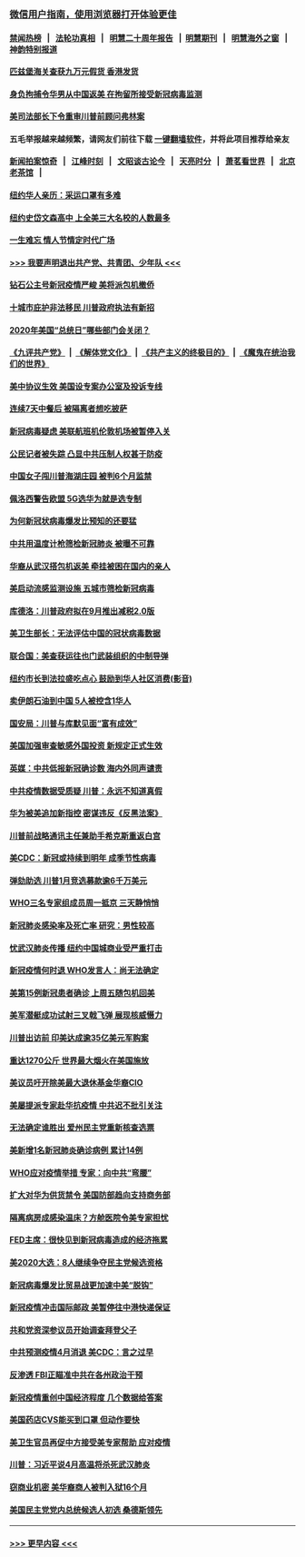 ### [微信用户指南，使用浏览器打开体验更佳](https://github.com/gfw-breaker/banned-news1/blob/master/indexes/wechat-guide.md?t=0)
#### [禁闻热榜](热点新闻.md?t=0)  &nbsp;&nbsp;|&nbsp;&nbsp; [法轮功真相](https://github.com/gfw-breaker/truth/blob/master/README.md?t=0) &nbsp;&nbsp;|&nbsp;&nbsp; [明慧二十周年报告](https://github.com/gfw-breaker/mh-reports/blob/master/README.md?t=0) &nbsp;&nbsp;|&nbsp;&nbsp;[明慧期刊](https://github.com/gfw-breaker/mh-qikan) &nbsp;&nbsp;|&nbsp;&nbsp; [明慧海外之窗](https://github.com/gfw-breaker/mh-news/blob/master/README.md?t=0) &nbsp;&nbsp;|&nbsp;&nbsp; [神韵特别报道](https://github.com/gfw-breaker/mh-news/blob/master/shenyun.md?t=0)
#### [匹兹堡海关查获九万元假货 香港发货](../pages/nsc412/n11870716.md?t=02152256) 
#### [身负拘捕令华男从中国返美  在拘留所接受新冠病毒监测](../pages/nsc412/n11870710.md?t=02152256) 
#### [美司法部长下令重审川普前顾问弗林案](../pages/nsc412/n11870258.md?t=02152256) 
#### 五毛举报越来越频繁，请网友们前往下载 [一键翻墙软件](https://github.com/gfw-breaker/ssr-accounts)，并将此项目推荐给亲友
#### [新闻拍案惊奇](https://github.com/gfw-breaker/banned-news1/blob/master/pages/link4.md) &nbsp;&nbsp;|&nbsp;&nbsp; [江峰时刻](https://github.com/gfw-breaker/banned-news1/blob/master/pages/link4.md) &nbsp;&nbsp;|&nbsp;&nbsp; [文昭谈古论今](https://github.com/gfw-breaker/banned-news1/blob/master/pages/link4.md) &nbsp;&nbsp;|&nbsp;&nbsp; [天亮时分](https://github.com/gfw-breaker/banned-news1/blob/master/pages/link4.md) &nbsp;&nbsp;|&nbsp;&nbsp; [萧茗看世界](https://github.com/gfw-breaker/banned-news1/blob/master/pages/link4.md) &nbsp;&nbsp;|&nbsp;&nbsp; [北京老茶馆](https://github.com/gfw-breaker/banned-news1/blob/master/pages/link4.md) &nbsp;&nbsp;|&nbsp;&nbsp; 
#### [纽约华人亲历：采运口罩有多难](../pages/nsc412/n11870531.md?t=02152256) 
#### [纽约史岱文森高中  上全美三大名校的人数最多](../pages/nsc412/n11870557.md?t=02152256) 
#### [一生难忘 情人节情定时代广场](../pages/nsc412/n11870536.md?t=02152256) 
#### [>>> 我要声明退出共产党、共青团、少年队 <<<](https://github.com/begood0513/goodnews/blob/master/quit/letter.md) 
#### [钻石公主号新冠疫情严峻 美将派包机撤侨](../pages/nsc412/n11870505.md?t=02152256) 
#### [十城市庇护非法移民 川普政府执法有新招](../pages/nsc412/n11870410.md?t=02152256) 
#### [2020年美国“总统日”哪些部门会关闭？](../pages/nsc412/n11870148.md?t=02152256) 
#### [《九评共产党》](https://github.com/begood0513/9ping.md/blob/master/README.md) &nbsp;|&nbsp; [《解体党文化》](../../../../jtdwh.md/blob/master/README.md)  &nbsp;|&nbsp; [《共产主义的终极目的》](../../../../gczydzjmd.md/blob/master/README.md) &nbsp;|&nbsp; [《魔鬼在统治我们的世界》](../../../../mgztzwmdsj.md/blob/master/README.md) 
#### [美中协议生效 美国设专案办公室及投诉专线](../pages/nsc412/n11870266.md?t=02152256) 
#### [连续7天中餐后 被隔离者想吃披萨](../pages/nsc412/n11870243.md?t=02152256) 
#### [新冠病毒疑虑 美联航班机伦敦机场被暂停入关](../pages/nsc412/n11870015.md?t=02152256) 
#### [公民记者被失踪 凸显中共压制人权甚于防疫](../pages/nsc412/n11870042.md?t=02152256) 
#### [中国女子闯川普海湖庄园 被判6个月监禁](../pages/nsc412/n11869919.md?t=02152256) 
#### [佩洛西警告欧盟 5G选华为就是选专制](../pages/nsc412/n11869898.md?t=02152256) 
#### [为何新冠状病毒爆发比预知的还要猛](../pages/nsc412/n11869828.md?t=02152256) 
#### [中共用温度计枪筛检新冠肺炎 被曝不可靠](../pages/nsc412/n11869707.md?t=02152256) 
#### [华裔从武汉搭包机返美 牵挂被困在国内的亲人](../pages/nsc412/n11869711.md?t=02152256) 
#### [美启动流感监测设施 五城市筛检新冠病毒](../pages/nsc412/n11869689.md?t=02152256) 
#### [库德洛：川普政府拟在9月推出减税2.0版](../pages/nsc412/n11869627.md?t=02152256) 
#### [美卫生部长：无法评估中国的冠状病毒数据](../pages/nsc412/n11869301.md?t=02152256) 
#### [联合国：美查获运往也门武装组织的中制导弹](../pages/nsc412/n11868677.md?t=02152256) 
#### [纽约市长到法拉盛吃点心  鼓励到华人社区消费(影音)](../pages/nsc412/n11868197.md?t=02152256) 
#### [卖伊朗石油到中国  5人被控含1华人](../pages/nsc412/n11867988.md?t=02152256) 
#### [国安局：川普与库默见面“富有成效”](../pages/nsc412/n11867976.md?t=02152256) 
#### [美国加强审查敏感外国投资 新规定正式生效](../pages/nsc412/n11868041.md?t=02152256) 
#### [英媒：中共低报新冠确诊数 海内外同声谴责](../pages/nsc412/n11867421.md?t=02152256) 
#### [中共疫情数据受质疑 川普：永远不知道真假](../pages/nsc412/n11867195.md?t=02152256) 
#### [华为被美追加新指控 密谋违反《反黑法案》](../pages/nsc412/n11867191.md?t=02152256) 
#### [川普前战略通讯主任兼助手希克斯重返白宫](../pages/nsc412/n11867104.md?t=02152256) 
#### [美CDC：新冠或持续到明年 成季节性病毒](../pages/nsc412/n11867279.md?t=02152256) 
#### [弹劾助选 川普1月竞选募款逾6千万美元](../pages/nsc412/n11866950.md?t=02152256) 
#### [WHO三名专家组成员周一抵京 三天静悄悄](../pages/nsc412/n11866947.md?t=02152256) 
#### [新冠肺炎感染率及死亡率 研究：男性较高](../pages/nsc412/n11866956.md?t=02152256) 
#### [忧武汉肺炎传播 纽约中国城商业受严重打击](../pages/nsc412/n11866902.md?t=02152256) 
#### [新冠疫情何时退 WHO发言人：尚无法确定](../pages/nsc412/n11866864.md?t=02152256) 
#### [美第15例新冠患者确诊 上周五随包机回美](../pages/nsc412/n11866852.md?t=02152256) 
#### [美军潜艇成功试射三叉戟飞弹 展现核威慑力](../pages/nsc412/n11866046.md?t=02152256) 
#### [川普出访前 印美达成逾35亿美元军购案](../pages/nsc412/n11865444.md?t=02152256) 
#### [重达1270公斤 世界最大烟火在美国施放](../pages/nsc412/n11865198.md?t=02152256) 
#### [美议员吁开除美最大退休基金华裔CIO](../pages/nsc412/n11865230.md?t=02152256) 
#### [美屡提派专家赴华抗疫情 中共迟不批引关注](../pages/nsc412/n11864719.md?t=02152256) 
#### [无法确定谁胜出 爱州民主党重新核查选票](../pages/nsc412/n11864830.md?t=02152256) 
#### [美新增1名新冠肺炎确诊病例 累计14例](../pages/nsc412/n11864893.md?t=02152256) 
#### [WHO应对疫情举措 专家：向中共“弯腰”](../pages/nsc412/n11864727.md?t=02152256) 
#### [扩大对华为供货禁令 美国防部趋向支持商务部](../pages/nsc412/n11864773.md?t=02152256) 
#### [隔离病房成感染温床？方舱医院令美专家担忧](../pages/nsc412/n11864575.md?t=02152256) 
#### [FED主席：很快见到新冠病毒造成的经济拖累](../pages/nsc412/n11864507.md?t=02152256) 
#### [美2020大选：8人继续争夺民主党候选资格](../pages/nsc412/n11864327.md?t=02152256) 
#### [新冠病毒爆发比贸易战更加速中美“脱钩”](../pages/nsc412/n11864470.md?t=02152256) 
#### [新冠疫情冲击国际邮政 美暂停往中港快递保证](../pages/nsc412/n11864207.md?t=02152256) 
#### [共和党资深参议员开始调查拜登父子](../pages/nsc412/n11863984.md?t=02152256) 
#### [中共预测疫情4月消退 美CDC：言之过早](../pages/nsc412/n11864310.md?t=02152256) 
#### [反渗透 FBI正瞄准中共在各州政治干预](../pages/nsc412/n11864300.md?t=02152256) 
#### [新冠疫情重创中国经济程度 几个数据给答案](../pages/nsc412/n11864203.md?t=02152256) 
#### [美国药店CVS能买到口罩 但动作要快](../pages/nsc412/n11862438.md?t=02152256) 
#### [美卫生官员再促中方接受美专家帮助 应对疫情](../pages/nsc412/n11864043.md?t=02152256) 
#### [川普：习近平说4月高温将杀死武汉肺炎](../pages/nsc412/n11860814.md?t=02152256) 
#### [窃商业机密 美华裔商人被判入狱16个月](../pages/nsc412/n11863911.md?t=02152256) 
#### [美国民主党党内总统候选人初选 桑德斯领先](../pages/nsc412/n11863475.md?t=02152256) 

----
#### [ >>> 更早内容 <<< ](../indexes/nsc412-earlier.md)
